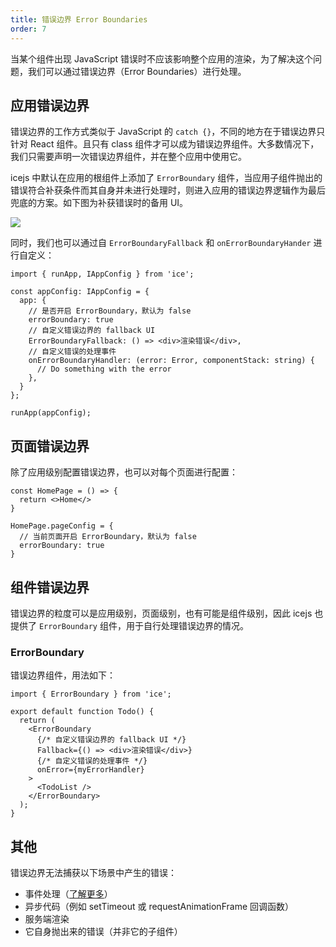 ```yaml
---
title: 错误边界 Error Boundaries
order: 7
---
```


当某个组件出现 JavaScript 错误时不应该影响整个应用的渲染，为了解决这个问题，我们可以通过错误边界（Error Boundaries）进行处理。

## 应用错误边界

错误边界的工作方式类似于 JavaScript 的 `catch {}`，不同的地方在于错误边界只针对 React 组件。且只有 class 组件才可以成为错误边界组件。大多数情况下，我们只需要声明一次错误边界组件，并在整个应用中使用它。

icejs 中默认在应用的根组件上添加了 `ErrorBoundary` 组件，当应用子组件抛出的错误符合补获条件而其自身并未进行处理时，则进入应用的错误边界逻辑作为最后兜底的方案。如下图为补获错误时的备用 UI。

![](https://img.alicdn.com/tfs/TB1rNezBAL0gK0jSZFxXXXWHVXa-2880-1754.png)

同时，我们也可以通过自 `ErrorBoundaryFallback` 和 `onErrorBoundaryHander` 进行自定义：

```tsx
import { runApp, IAppConfig } from 'ice';

const appConfig: IAppConfig = {
  app: {
    // 是否开启 ErrorBoundary，默认为 false
    errorBoundary: true
    // 自定义错误边界的 fallback UI
    ErrorBoundaryFallback: () => <div>渲染错误</div>,
    // 自定义错误的处理事件
    onErrorBoundaryHandler: (error: Error, componentStack: string) {
      // Do something with the error
    },
  }
};

runApp(appConfig);
```

## 页面错误边界

除了应用级别配置错误边界，也可以对每个页面进行配置：

```tsx
const HomePage = () => {
  return <>Home</>
}

HomePage.pageConfig = {
  // 当前页面开启 ErrorBoundary，默认为 false
  errorBoundary: true
}
```

## 组件错误边界

错误边界的粒度可以是应用级别，页面级别，也有可能是组件级别，因此 icejs 也提供了 `ErrorBoundary` 组件，用于自行处理错误边界的情况。

### ErrorBoundary

错误边界组件，用法如下：

```tsx
import { ErrorBoundary } from 'ice';

export default function Todo() {
  return (
    <ErrorBoundary
      {/* 自定义错误边界的 fallback UI */}
      Fallback={() => <div>渲染错误</div>}
      {/* 自定义错误的处理事件 */}
      onError={myErrorHandler}
    >
      <TodoList />
    </ErrorBoundary>
  );
}
```

## 其他

错误边界无法捕获以下场景中产生的错误：

* 事件处理（[了解更多](https://reactjs.org/docs/error-boundaries.html#how-about-event-handlers)）
* 异步代码（例如 setTimeout 或 requestAnimationFrame 回调函数）
* 服务端渲染
* 它自身抛出来的错误（并非它的子组件）
